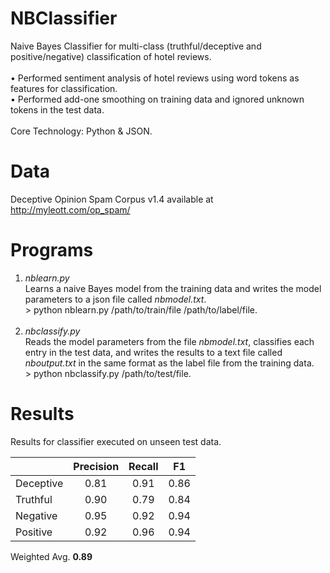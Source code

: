 # NBClassifier
Naive Bayes Classifier for multi-class (truthful/deceptive and positive/negative) classification of hotel reviews.
<br/>
<br/>
•	Performed sentiment analysis of hotel reviews using word tokens as features for classification.<br/>
•	Performed add-one smoothing on training data and ignored unknown tokens in the test data.<br/>
<br/>
Core Technology: Python &amp; JSON.
<br/>
# Data
Deceptive Opinion Spam Corpus v1.4 available at http://myleott.com/op_spam/ 
<br/>
# Programs
1. *nblearn.py*<br/>
Learns a naive Bayes model from the training data and writes the model parameters to a json file called *nbmodel.txt*.<br/>
&gt; python nblearn.py /path/to/train/file /path/to/label/file.<br/><br/>
2. *nbclassify.py*<br/>
Reads the model parameters from the file *nbmodel.txt*, classifies each entry in the test data, and writes the results to a text file called *nboutput.txt* in the same format as the label file from the training data.<br/>
&gt; python nbclassify.py /path/to/test/file.<br/>
# Results
Results for classifier executed on unseen test data.

|           | Precision | Recall |  F1  |
|-----------|:---------:|:------:|:----:|
| Deceptive |    0.81   |  0.91  | 0.86 |
| Truthful  |    0.90   |  0.79  | 0.84 |
| Negative  |    0.95   |  0.92  | 0.94 |
| Positive  |    0.92   |  0.96  | 0.94 |

Weighted Avg.	**0.89**
